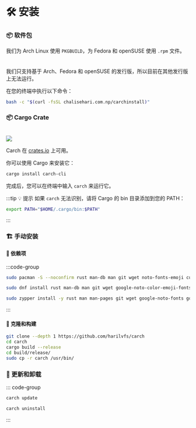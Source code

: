 # 🛠️ 安装

### 📦 软件包

我们为 Arch Linux 使用 `PKGBUILD`，为 Fedora 和 openSUSE 使用 `.rpm` 文件。

<div class="danger custom-block" style="padding-top: 8px">

我们只支持基于 Arch、Fedora 和 openSUSE 的发行版，所以目前在其他发行版上无法运行。

</div>

在您的终端中执行以下命令：

```sh
bash -c "$(curl -fsSL chalisehari.com.np/carchinstall)"
```

### 📦 Cargo Crate

<br>

<img src="https://img.shields.io/crates/v/carch?style=for-the-badge&logo=rust&color=f5a97f&logoColor=fe640b&labelColor=171b22" >

Carch 在 [crates.io](https://crates.io/) 上可用。

你可以使用 Cargo 来安装它：

```sh
cargo install carch-cli
```

完成后，您可以在终端中输入 `carch` 来运行它。

:::tip :bulb: 提示
如果 `carch` 无法识别，请将 Cargo 的 bin 目录添加到您的 PATH：

```sh
export PATH="$HOME/.cargo/bin:$PATH"
```

:::

### 🏗️ 手动安装

#### 📜 依赖项

:::code-group

```sh [<i class="devicon-archlinux-plain"></i> Arch]
sudo pacman -S --noconfirm rust man-db man git wget noto-fonts-emoji curl bash-completion ttf-nerd-fonts-symbols ttf-jetbrains-mono-nerd cargo
```

```sh [<i class="devicon-fedora-plain"></i> Fedora]
sudo dnf install rust man-db man git wget google-noto-color-emoji-fonts google-noto-emoji-fonts jetbrains-mono-fonts-all bash-completion-devel curl cargo -y
```

```sh [<i class="devicon-opensuse-plain"></i>  openSUSE ]
sudo zypper install -y rust man man-pages git wget google-noto-fonts google-noto-coloremoji-fonts jetbrains-mono-fonts  symbols-only-nerd-fonts bash-completion curl 
```

:::

#### 🔧 克隆和构建

```sh
git clone --depth 1 https://github.com/harilvfs/carch
cd carch
cargo build --release
cd build/release/
sudo cp -r carch /usr/bin/
```

### 🔄 更新和卸载

::: code-group

```sh [ 🔄 更新 ]
carch update
```

```sh [ 🗑️ 卸载 ]
carch uninstall
```

:::

